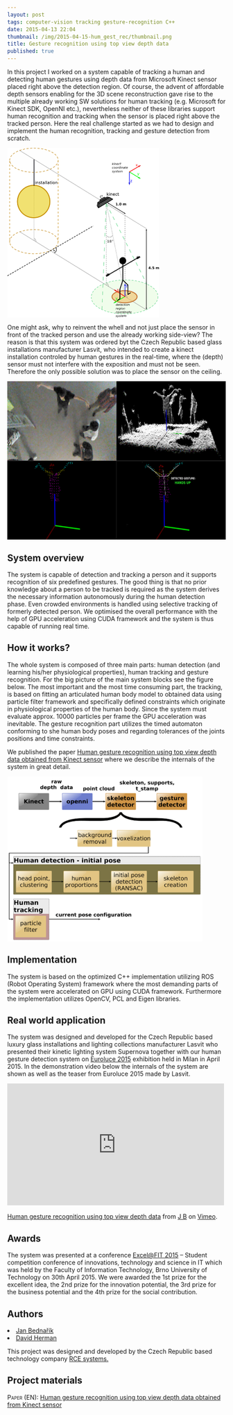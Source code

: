 ```yaml
---
layout: post
tags: computer-vision tracking gesture-recognition C++
date: 2015-04-13 22:04
thumbnail: /img/2015-04-15-hum_gest_rec/thumbnail.png 
title: Gesture recognition using top view depth data
published: true
---
```



<p> In this project I worked on a system capable of tracking a human and detecting human gestures using depth data from Microsoft Kinect sensor placed right above the detection region. Of course, the advent of affordable depth sensors enabling for the 3D scene reconstruction gave rise to the multiple already working SW solutions for human tracking (e.g. Microsoft for Kinect SDK, OpenNI etc.), nevertheless neither of these libraries support human recognition and tracking when the sensor is placed right above the tracked person. Here the real challenge started as we had to design and implement the human recognition, tracking and gesture detection from scratch. </p>

<!--more-->

<div>
  <a href="/img/2015-04-15-hum_gest_rec/installation.png">
  <img class="post" src="/img/2015-04-15-hum_gest_rec/installation.png" alt="The sensor installation and the detection region" width="350" align="middle">
  </a>
</div>

<p>One might ask, why to reinvent the whell and not just place the sensor in front of the tracked person and use the already working side-view? The reason is that this system was ordered byt the Czech Republic based glass installations manufacturer Lasvit, who intended to create a kinect installation controled by human gestures in the real-time, where the (depth) sensor must not interfere with the exposition and must not be seen. Therefore the only possible solution was to place the sensor on the ceiling.</p>

<div>
  <a href="/img/2015-04-15-hum_gest_rec/tracking.png">
  <img class="post" src="/img/2015-04-15-hum_gest_rec/tracking.png" alt="System architecture" width="650" height="365" align="middle">
  </a>
</div>

<h2>System overview</h2>

<p>The system is capable of detection and tracking a person and it supports recognition of six predefined gestures. The good thing is that no prior knowledge about a person to be tracked is required as the system derives the necessary information autonomously during the human detection phase. Even crowded environments is handled using selective tracking of formerly detected person. We optimised the overall performance with the help of GPU acceleration using CUDA framework and the system is thus capable of running real time.</p>

<h2>How it works?</h2>

<p>The whole system is composed of three main parts: human detection (and learning his/her physiological properties), human tracking and gesture recognition. For the big picture of the main system blocks see the figure below. The most important and the most time consuming part, the tracking, is based on fitting an articulated human body model to obtained data using particle filter framework and specifically defined constraints which originate in physiological properties of the human body. Since the system must evaluate approx. 10000 particles per frame the GPU acceleration was inevitable. The gesture recognition part utilizes the timed automaton conforming to she human body poses and regarding tolerances of the joints positions and time constraints. </p>

<p>
We published the paper <a href="http://excel.fit.vutbr.cz/2015/submissions/095/95.pdf">Human gesture recognition using top view depth data obtained from Kinect sensor</a> where we describe the internals of the system in great detail. </p>

<div>
  <a href="/img/2015-04-15-hum_gest_rec/system_architecture.png">
  <img class="post" src="/img/2015-04-15-hum_gest_rec/system_architecture.png" alt="System architecture" width="450" height="381" align="middle">
  </a>
</div>

<h2>Implementation</h2>

<p>The system is based on the optimized C++ implementation utilizing ROS (Robot Operating System) framework where the most demanding parts of the system were accelerated on GPU using CUDA framework. Furthermore the implementation utilizes OpenCV, PCL and Eigen libraries. </p>

<h2>Real world application</h2>

The system was designed and developed for the Czech Republic based luxury glass installations and lighting collections manufacturer Lasvit who presented their kinetic lighting system Supernova together with our human gesture detection system on <a href="http://salonemilano.it/en-us/EXHIBITORS/Euroluce">Euroluce 2015</a> exhibition held in Milan in April 2015. In the demonstration video below the internals of the system are shown as well as the teaser from Euroluce 2015 made by Lasvit.

<iframe src="https://player.vimeo.com/video/144561041" width="500" height="281" frameborder="0" webkitallowfullscreen mozallowfullscreen allowfullscreen></iframe> <p><a href="https://vimeo.com/144561041">Human gesture recognition using top view depth data</a> from <a href="https://vimeo.com/user34095639">J B</a> on <a href="https://vimeo.com">Vimeo</a>.</p>

<h2>Awards</h2>
<p>The system was presented at a conference <a href="http://excel.fit.vutbr.cz/">Excel@FIT 2015</a> – Student competition conference of innovations, technology and science in IT which was held by the Faculty of Information Technology, Brno University of Technology on 30th April 2015. We were awarded the 1st prize for the excellent idea, the 2nd prize for the innovation potential, the 3rd prize for the business potential and the 4th prize for the social contribution.</p>

<h2>Authors</h2>
<li><a href="mailto:jan.bednarik@hotmail.cz">Jan Bednařík<a/></li>
<li><a href="mailto:david.herman@rcesystems.cz">David Herman</a></li>
</ul>
<p>This project was designed and developed by the Czech Republic based technology company <a href="http://www.rcesystems.cz/">RCE systems.</a></p>

<h2>Project materials</h2>
<span style="font-variant: small-caps;">Paper (EN):</span>  <a href="http://excel.fit.vutbr.cz/2015/submissions/095/95.pdf">Human gesture recognition using top view depth data obtained from Kinect sensor</a>
</div>